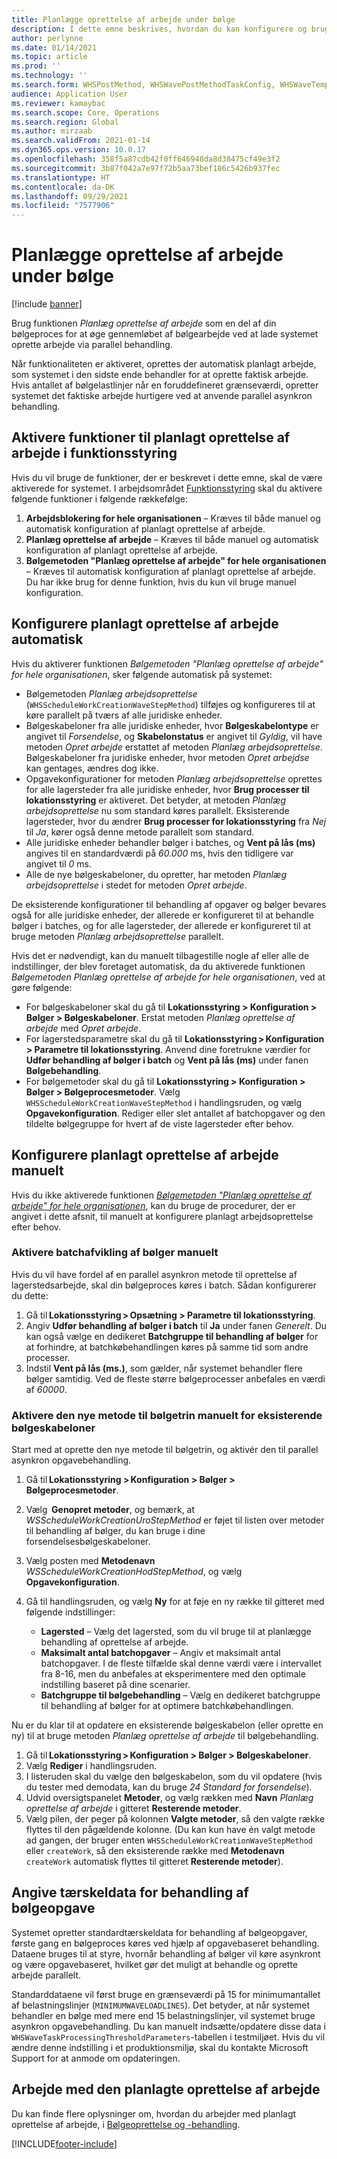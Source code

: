 ```yaml
---
title: Planlægge oprettelse af arbejde under bølge
description: I dette emne beskrives, hvordan du kan konfigurere og bruge behandlingsmetoden til planlægning af arbejdsoprettelse i bølge.
author: perlynne
ms.date: 01/14/2021
ms.topic: article
ms.prod: ''
ms.technology: ''
ms.search.form: WHSPostMethod, WHSWavePostMethodTaskConfig, WHSWaveTemplateTable, WHSParameters, WHSWaveTableListPage, WHSWorkTableListPage, WHSWorkTable, BatchJobEnhanced, WHSPlannedWorkOrder
audience: Application User
ms.reviewer: kamaybac
ms.search.scope: Core, Operations
ms.search.region: Global
ms.author: mirzaab
ms.search.validFrom: 2021-01-14
ms.dyn365.ops.version: 10.0.17
ms.openlocfilehash: 358f5a87cdb42f0ff646948da8d38475cf49e3f2
ms.sourcegitcommit: 3b87f042a7e97f72b5aa73bef186c5426b937fec
ms.translationtype: HT
ms.contentlocale: da-DK
ms.lasthandoff: 09/29/2021
ms.locfileid: "7577906"
---
```

# <a name="schedule-work-creation-during-wave"></a>Planlægge oprettelse af arbejde under bølge

[!include [banner](../../includes/banner.md)]

Brug funktionen *Planlæg oprettelse af arbejde* som en del af din bølgeproces for at øge gennemløbet af bølgearbejde ved at lade systemet oprette arbejde via parallel behandling.

Når funktionaliteten er aktiveret, oprettes der automatisk planlagt arbejde, som systemet i den sidste ende behandler for at oprette faktisk arbejde. Hvis antallet af bølgelastlinjer når en foruddefineret grænseværdi, opretter systemet det faktiske arbejde hurtigere ved at anvende parallel asynkron behandling.

## <a name="turn-on-the-scheduled-work-creation-features-in-feature-management"></a>Aktivere funktioner til planlagt oprettelse af arbejde i funktionsstyring

Hvis du vil bruge de funktioner, der er beskrevet i dette emne, skal de være aktiverede for systemet. I arbejdsområdet [Funktionsstyring](../../fin-ops-core/fin-ops/get-started/feature-management/feature-management-overview.md) skal du aktivere følgende funktioner i følgende rækkefølge:

1. **Arbejdsblokering for hele organisationen** – Kræves til både manuel og automatisk konfiguration af planlagt oprettelse af arbejde.
1. **Planlæg oprettelse af arbejde** – Kræves til både manuel og automatisk konfiguration af planlagt oprettelse af arbejde.
1. **Bølgemetoden "Planlæg oprettelse af arbejde" for hele organisationen** – Kræves til automatisk konfiguration af planlagt oprettelse af arbejde. Du har ikke brug for denne funktion, hvis du kun vil bruge manuel konfiguration.

<a name="Auto-enable-schedule-work-creation"></a>

## <a name="automatically-configure-scheduled-work-creation"></a>Konfigurere planlagt oprettelse af arbejde automatisk

Hvis du aktiverer funktionen *Bølgemetoden "Planlæg oprettelse af arbejde" for hele organisationen*, sker følgende automatisk på systemet:

- Bølgemetoden *Planlæg arbejdsoprettelse* (`WHSScheduleWorkCreationWaveStepMethod`) tilføjes og konfigureres til at køre parallelt på tværs af alle juridiske enheder.
- Bølgeskabeloner fra alle juridiske enheder, hvor **Bølgeskabelontype** er angivet til *Forsendelse*, og **Skabelonstatus** er angivet til *Gyldig*, vil have metoden *Opret arbejde* erstattet af metoden *Planlæg arbejdsoprettelse*. Bølgeskabeloner fra juridiske enheder, hvor metoden *Opret arbejdse* kan gentages, ændres dog ikke.
- Opgavekonfigurationer for metoden *Planlæg arbejdsoprettelse* oprettes for alle lagersteder fra alle juridiske enheder, hvor **Brug processer til lokationsstyring** er aktiveret. Det betyder, at metoden *Planlæg arbejdsoprettelse* nu som standard køres parallelt. Eksisterende lagersteder, hvor du ændrer **Brug processer for lokationsstyring** fra *Nej* til *Ja*, kører også denne metode parallelt som standard.
- Alle juridiske enheder behandler bølger i batches, og **Vent på lås (ms)** angives til en standardværdi på *60.000* ms, hvis den tidligere var angivet til *0* ms.
- Alle de nye bølgeskabeloner, du opretter, har metoden *Planlæg arbejdsoprettelse* i stedet for metoden *Opret arbejde*.

De eksisterende konfigurationer til behandling af opgaver og bølger bevares også for alle juridiske enheder, der allerede er konfigureret til at behandle bølger i batches, og for alle lagersteder, der allerede er konfigureret til at bruge metoden *Planlæg arbejdsoprettelse* parallelt.

Hvis det er nødvendigt, kan du manuelt tilbagestille nogle af eller alle de indstillinger, der blev foretaget automatisk, da du aktiverede funktionen *Bølgemetoden Planlæg oprettelse af arbejde for hele organisationen*, ved at gøre følgende:

- For bølgeskabeloner skal du gå til **Lokationsstyring \> Konfiguration \> Bølger \> Bølgeskabeloner**. Erstat metoden *Planlæg oprettelse af arbejde* med *Opret arbejde*.
- For lagerstedsparametre skal du gå til **Lokationsstyring \> Konfiguration \> Parametre til lokationsstyring**. Anvend dine foretrukne værdier for **Udfør behandling af bølger i batch** og **Vent på lås (ms)** under fanen **Bølgebehandling**.
- For bølgemetoder skal du gå til **Lokationsstyring \> Konfiguration \> Bølger \> Bølgeprocesmetoder**. Vælg `WHSScheduleWorkCreationWaveStepMethod` i handlingsruden, og vælg **Opgavekonfiguration**. Rediger eller slet antallet af batchopgaver og den tildelte bølgegruppe for hvert af de viste lagersteder efter behov.

## <a name="manually-configure-scheduled-work-creation"></a>Konfigurere planlagt oprettelse af arbejde manuelt

Hvis du ikke aktiverede funktionen [*Bølgemetoden "Planlæg oprettelse af arbejde" for hele organisationen*](#Auto-enable-schedule-work-creation), kan du bruge de procedurer, der er angivet i dette afsnit, til manuelt at konfigurere planlagt arbejdsoprettelse efter behov.

### <a name="manually-enable-batch-processing-of-waves"></a>Aktivere batchafvikling af bølger manuelt

Hvis du vil have fordel af en parallel asynkron metode til oprettelse af lagerstedsarbejde, skal din bølgeproces køres i batch. Sådan konfigurerer du dette:

1. Gå til **Lokationsstyring \> Opsætning \> Parametre til lokationsstyring**.
1. Angiv **Udfør behandling af bølger i batch** til **Ja** under fanen *Generelt*. Du kan også vælge en dedikeret **Batchgruppe til behandling af bølger** for at forhindre, at batchkøbehandlingen køres på samme tid som andre processer.
1. Indstil **Vent på lås (ms.)**, som gælder, når systemet behandler flere bølger samtidig. Ved de fleste større bølgeprocesser anbefales en værdi af *60000*.

### <a name="manually-enable-the-new-wave-step-method-for-existing-wave-templates"></a>Aktivere den nye metode til bølgetrin manuelt for eksisterende bølgeskabeloner

Start med at oprette den nye metode til bølgetrin, og aktivér den til parallel asynkron opgavebehandling.

1. Gå til **Lokationsstyring \> Konfiguration \> Bølger \> Bølgeprocesmetoder**.
1. Vælg  **Genopret metoder**, og bemærk, at *WSScheduleWorkCreationUroStepMethod* er føjet til listen over metoder til behandling af bølger, du kan bruge i dine forsendelsesbølgeskabeloner.
1. Vælg posten med **Metodenavn** *WSScheduleWorkCreationHodStepMethod*, og vælg **Opgavekonfiguration**.
1. Gå til handlingsruden, og vælg **Ny** for at føje en ny række til gitteret med følgende indstillinger:

    - **Lagersted** – Vælg det lagersted, som du vil bruge til at planlægge behandling af oprettelse af arbejde.
    - **Maksimalt antal batchopgaver** – Angiv et maksimalt antal batchopgaver. I de fleste tilfælde skal denne værdi være i intervallet fra 8-16, men du anbefales at eksperimentere med den optimale indstilling baseret på dine scenarier.
    - **Batchgruppe til bølgebehandling** – Vælg en dedikeret batchgruppe til behandling af bølger for at optimere batchkøbehandlingen.

Nu er du klar til at opdatere en eksisterende bølgeskabelon (eller oprette en ny) til at bruge metoden *Planlæg oprettelse af arbejde* til bølgebehandling.

1. Gå til **Lokationsstyring \> Konfiguration \> Bølger \> Bølgeskabeloner**.
1. Vælg **Rediger** i handlingsruden.
1. I listeruden skal du vælge den bølgeskabelon, som du vil opdatere (hvis du tester med demodata, kan du bruge *24 Standard for forsendelse*).
1. Udvid oversigtspanelet **Metoder**, og vælg rækken med **Navn** *Planlæg oprettelse af arbejde* i gitteret **Resterende metoder**.
1. Vælg pilen, der peger på kolonnen **Valgte metoder**, så den valgte række flyttes til den pågældende kolonne. (Du kan kun have én valgt metode ad gangen, der bruger enten `WHSScheduleWorkCreationWaveStepMethod` eller `createWork`, så den eksisterende række med **Metodenavn** `createWork` automatisk flyttes til gitteret **Resterende metoder**).

## <a name="set-wave-task-processing-threshold-data"></a>Angive tærskeldata for behandling af bølgeopgave

Systemet opretter standardtærskeldata for behandling af bølgeopgaver, første gang en bølgeproces køres ved hjælp af opgavebaseret behandling. Dataene bruges til at styre, hvornår behandling af bølger vil køre asynkront og være opgavebaseret, hvilket gør det muligt at behandle og oprette arbejde parallelt.

Standarddataene vil først bruge en grænseværdi på 15 for minimumantallet af belastningslinjer (`MINIMUMWAVELOADLINES`). Det betyder, at når systemet behandler en bølge med mere end 15 belastningslinjer, vil systemet bruge asynkron opgavebehandling. Du kan manuelt indsætte/opdatere disse data i `WHSWaveTaskProcessingThresholdParameters`-tabellen i testmiljøet. Hvis du vil ændre denne indstilling i et produktionsmiljø, skal du kontakte Microsoft Support for at anmode om opdateringen.

## <a name="work-with-the-scheduled-work-creation"></a>Arbejde med den planlagte oprettelse af arbejde

Du kan finde flere oplysninger om, hvordan du arbejder med planlagt oprettelse af arbejde, i [Bølgeoprettelse og -behandling](wave-processing.md). 


[!INCLUDE[footer-include](../../includes/footer-banner.md)]
